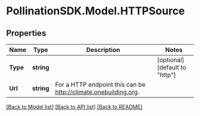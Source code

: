 
# PollinationSDK.Model.HTTPSource

## Properties

Name | Type | Description | Notes
------------ | ------------- | ------------- | -------------
**Type** | **string** |  | [optional] [default to "http"]
**Url** | **string** | For a HTTP endpoint this can be http://climate.onebuilding.org. | 

[[Back to Model list]](../README.md#documentation-for-models)
[[Back to API list]](../README.md#documentation-for-api-endpoints)
[[Back to README]](../README.md)

